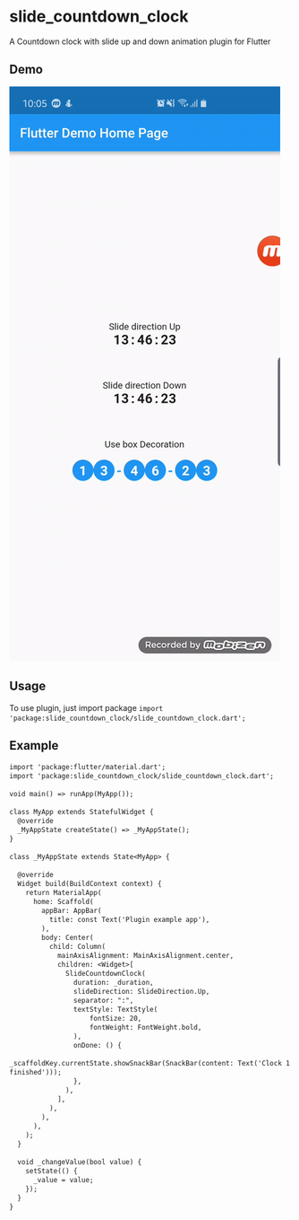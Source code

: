 # slide_countdown_clock

A Countdown clock with slide up and down animation plugin for Flutter

## Demo
![Demo: ](demo.gif)

## Usage
To use plugin, just import package `import 'package:slide_countdown_clock/slide_countdown_clock.dart';`

## Example
```
import 'package:flutter/material.dart';
import 'package:slide_countdown_clock/slide_countdown_clock.dart';

void main() => runApp(MyApp());

class MyApp extends StatefulWidget {
  @override
  _MyAppState createState() => _MyAppState();
}

class _MyAppState extends State<MyApp> {

  @override
  Widget build(BuildContext context) {
    return MaterialApp(
      home: Scaffold(
        appBar: AppBar(
          title: const Text('Plugin example app'),
        ),
        body: Center(
          child: Column(
            mainAxisAlignment: MainAxisAlignment.center,
            children: <Widget>[
              SlideCountdownClock(
                duration: _duration,
                slideDirection: SlideDirection.Up,
                separator: ":",
                textStyle: TextStyle(
                    fontSize: 20,
                    fontWeight: FontWeight.bold,
                ),
                onDone: () {
                    _scaffoldKey.currentState.showSnackBar(SnackBar(content: Text('Clock 1 finished')));
                },
              ),
            ],
          ),
        ),
      ),
    );
  }

  void _changeValue(bool value) {
    setState(() {
      _value = value;
    });
  }
}

```
